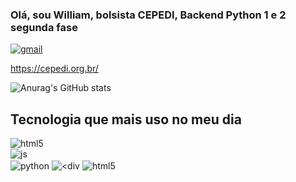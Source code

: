 
### Olá, sou William, bolsista CEPEDI, Backend Python 1 e 2 segunda fase
[![gmail](https://img.shields.io/badge/Gmail-D14836?style=for-the-badge&logo=gmail&logoColor=white)](mailto:microempreedendorwa@gmail.com)

https://cepedi.org.br/

![Anurag's GitHub stats](https://github-readme-stats.vercel.app/api?username=wil258&show=dracula)

## Tecnologia que mais uso no meu dia

<div style="display:inline-block">  
  <img align="center" alt="html5" src="https://img.shields.io/badge/HTML5-E34F26?style=for-the-badge&logo=html5&logoColor=white">
</div>
<br>
<div style="display:inline-block">  
  <img align="center" alt="js" src="https://img.shields.io/badge/JavaScript-323330?style=for-the-badge&logo=javascript&logoColor=F7DF1E"/>
</div>
<br>
<div style="display:inline-block">
  <img align="center" alt="python" src="https://img.shields.io/badge/Python-14354C?style=for-the-badge&logo=python&logoColor=white">
</div>

<div style="display:inline-block">  
  <img align="center" alt=<div style="display:inline-block">  
  <img align="center" alt="html5" src="https://img.shields.io/badge/HTML5-E34F26?style=for-the-badge&logo=html5&logoColor=white">



  




